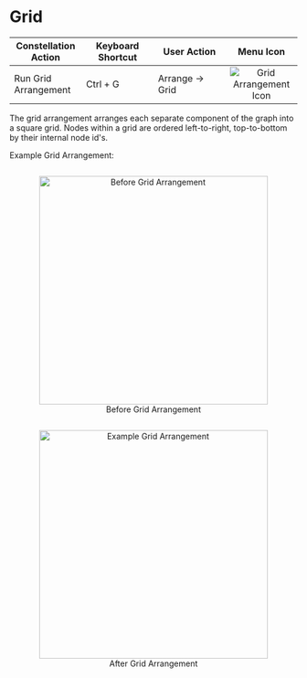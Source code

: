 # Grid

<table class="table table-striped">
<colgroup>
<col style="width: 25%" />
<col style="width: 25%" />
<col style="width: 25%" />
<col style="width: 25%" />
</colgroup>
<thead>
<tr class="header">
<th>Constellation Action</th>
<th>Keyboard Shortcut</th>
<th>User Action</th>
<th style="text-align: center;">Menu Icon</th>
</tr>
</thead>
<tbody>
<tr class="odd">
<td>Run Grid Arrangement</td>
<td>Ctrl + G</td>
<td>Arrange -&gt; Grid</td>
<td style="text-align: center;"><img src="../ext/docs/CoreArrangementPlugins/src/au/gov/asd/tac/constellation/plugins/arrangements/resources/arrangeInGrid.png" alt="Grid Arrangement Icon" /></td>
</tr>
</tbody>
</table>

The grid arrangement arranges each separate component of the graph into
a square grid. Nodes within a grid are ordered left-to-right,
top-to-bottom by their internal node id's.

Example Grid Arrangement:

<div style="text-align: center">
    <figure style = "display: inline-block">
        <img height=400 src="../ext/docs/CoreArrangementPlugins/src/au/gov/asd/tac/constellation/plugins/arrangements/resources/BeforeGridArrangement.png" alt="Before Grid Arrangement" />
        <figcaption>Before Grid Arrangement</figcaption>
    </figure>
    <figure style = "display: inline-block">
        <img height=400 src="../ext/docs/CoreArrangementPlugins/src/au/gov/asd/tac/constellation/plugins/arrangements/resources/GridArrangement.png" alt="Example Grid Arrangement" />
        <figcaption>After Grid Arrangement</figcaption>
    </figure>
</div>